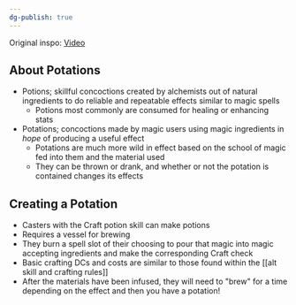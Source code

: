 ```yaml
---
dg-publish: true
---
```

Original inspo: [Video](https://youtu.be/zwg4a3hqNuk?si=Je6_5osm2Fyn10jT)

## About Potations
- Potions; skillful concoctions created by alchemists out of natural ingredients to do reliable and repeatable effects similar to magic spells
	- Potions most commonly are consumed for healing or enhancing stats
- Potations; concoctions made by magic users using magic ingredients in *hope* of producing a useful effect
	- Potations are much more wild in effect based on the school of magic fed into them and the material used
	- They can be thrown or drank, and whether or not the potation is contained changes its effects




## Creating a Potation

- Casters with the Craft potion skill can make potions
- Requires a vessel for brewing
- They burn a spell slot of their choosing to pour that magic into magic accepting ingredients and make the corresponding Craft check
- Basic crafting DCs and costs are similar to those found within the [[alt skill and crafting rules]]
- After the materials have been infused, they will need to "brew"  for a time depending on the effect and then you have a potation!